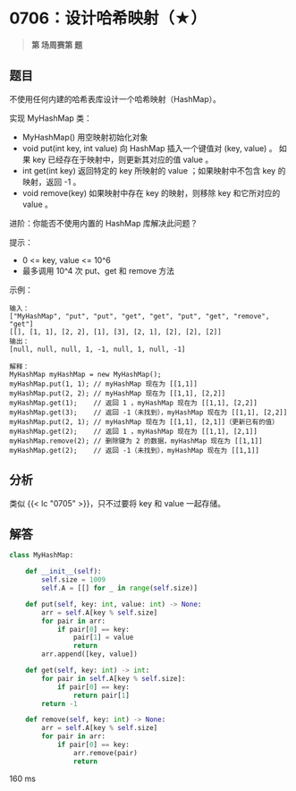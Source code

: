 # 0706：设计哈希映射（★）


> **第  场周赛第  题**

## 题目

不使用任何内建的哈希表库设计一个哈希映射（HashMap）。

实现 MyHashMap 类：

- MyHashMap() 用空映射初始化对象
- void put(int key, int value) 向 HashMap 插入一个键值对 (key, value) 。
如果 key 已经存在于映射中，则更新其对应的值 value 。
- int get(int key) 返回特定的 key 所映射的 value ；如果映射中不包含 key 的映射，返回 -1 。
- void remove(key) 如果映射中存在 key 的映射，则移除 key 和它所对应的 value 。

进阶：你能否不使用内置的 HashMap 库解决此问题？

提示：
- 0 <= key, value <= 10^6
- 最多调用 10^4 次 put、get 和 remove 方法

 
示例：

	输入：
	["MyHashMap", "put", "put", "get", "get", "put", "get", "remove", "get"]
	[[], [1, 1], [2, 2], [1], [3], [2, 1], [2], [2], [2]]
	输出：
	[null, null, null, 1, -1, null, 1, null, -1]

	解释：
	MyHashMap myHashMap = new MyHashMap();
	myHashMap.put(1, 1); // myHashMap 现在为 [[1,1]]
	myHashMap.put(2, 2); // myHashMap 现在为 [[1,1], [2,2]]
	myHashMap.get(1);    // 返回 1 ，myHashMap 现在为 [[1,1], [2,2]]
	myHashMap.get(3);    // 返回 -1（未找到），myHashMap 现在为 [[1,1], [2,2]]
	myHashMap.put(2, 1); // myHashMap 现在为 [[1,1], [2,1]]（更新已有的值）
	myHashMap.get(2);    // 返回 1 ，myHashMap 现在为 [[1,1], [2,1]]
	myHashMap.remove(2); // 删除键为 2 的数据，myHashMap 现在为 [[1,1]]
	myHashMap.get(2);    // 返回 -1（未找到），myHashMap 现在为 [[1,1]]
	 



## 分析

类似 {{< lc "0705" >}}，只不过要将 key 和 value 一起存储。

## 解答

```python
class MyHashMap:

    def __init__(self):
        self.size = 1009
        self.A = [[] for _ in range(self.size)]

    def put(self, key: int, value: int) -> None:
        arr = self.A[key % self.size]
        for pair in arr:
            if pair[0] == key:
                pair[1] = value
                return
        arr.append([key, value])

    def get(self, key: int) -> int:
        for pair in self.A[key % self.size]:
            if pair[0] == key:
                return pair[1]
        return -1

    def remove(self, key: int) -> None:
        arr = self.A[key % self.size]
        for pair in arr:
            if pair[0] == key:
                arr.remove(pair)
                return
```
160 ms

